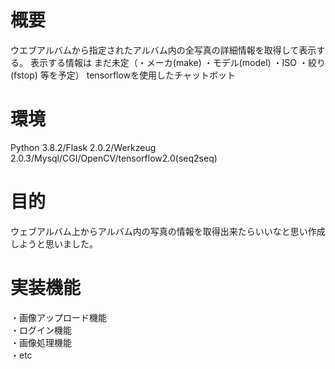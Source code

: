 <h1> 概要 </h1>
ウエブアルバムから指定されたアルバム内の全写真の詳細情報を取得して表示する。 表示する情報は まだ未定（・メーカ(make) ・モデル(model) ・ISO ・絞り(fstop) 等を予定）
tensorflowを使用したチャットボット

<h1> 環境 </h1>
Python 3.8.2/Flask 2.0.2/Werkzeug 2.0.3/Mysql/CGI/OpenCV/tensorflow2.0(seq2seq)

<h1> 目的 </h1>
ウェブアルバム上からアルバム内の写真の情報を取得出来たらいいなと思い作成しようと思いました。

<h1>実装機能</h1>
・画像アップロード機能<br>
・ログイン機能<br>
・画像処理機能<br>
・etc
